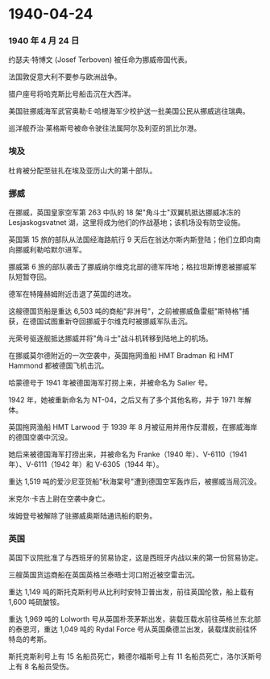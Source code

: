 # 1940-04-24

### 1940 年 4 月 24 日

约瑟夫·特博文 (Josef Terboven) 被任命为挪威帝国代表。

法国敦促意大利不要参与欧洲战争。

猎户座号将哈克斯比号船击沉在大西洋。

美国驻挪威海军武官奥勒·E·哈根海军少校护送一批美国公民从挪威逃往瑞典。

巡洋舰乔治·莱格斯号被命令驶往法属阿尔及利亚的凯比尔港。

### 埃及

杜肯被分配至驻扎在埃及亚历山大的第十部队。

### 挪威

在挪威，英国皇家空军第 263 中队的 18 架"角斗士"双翼机抵达挪威冰冻的
Lesjaskogsvatnet 湖，这里将成为他们的作战基地；该机场没有防空设施。

英国第 15 旅的部队从法国经海路航行 9
天后在翁达尔斯内斯登陆；他们立即向南向挪威利勒哈默尔进军。

挪威第 6
旅的部队袭击了挪威纳尔维克北部的德军阵地；格拉坦斯博恩被挪威军队短暂夺回。

德军在特隆赫姆附近击退了英国的进攻。

这艘德国货船是重达 6,503
吨的商船"非洲号"，之前被挪威鱼雷艇"斯特格"捕获，在德国试图重新夺回挪威于尔维克时被挪威军队击沉。

光荣号驱逐舰抵达挪威并将"角斗士"战斗机转移到陆地上的机场。

在挪威莫尔德附近的一次空袭中，英国拖网渔船 HMT Bradman 和 HMT Hammond
都被德国飞机击沉。

哈蒙德号于 1941 年被德国海军打捞上来，并被命名为 Salier 号。

1942 年，她被重新命名为 NT-04，之后又有了多个其他名称，并于 1971
年解体。

英国拖网渔船 HMT Larwood 于 1939 年 8
月被征用并用作反潜舰，在挪威海岸的德国空袭中沉没。

她后来被德国海军打捞出来，并被命名为 Franke（1940 年）、V-6110（1941
年）、V-6111（1942 年）和 V-6305（1944 年）。

重达 1,519
吨的爱沙尼亚货船"秋海棠号"遭到德国空军轰炸后，被挪威当局沉没。

米克尔·卡吉上尉在空袭中身亡。

埃姆登号被解除了驻挪威奥斯陆通讯船的职务。

### 英国

英国下议院批准了与西班牙的贸易协定，这是西班牙内战以来的第一份贸易协定。

三艘英国货运商船在英国英格兰泰晤士河口附近被空雷击沉。

重达 1,149 吨的斯托克斯利号从比利时安特卫普出发，前往英国伦敦，船上载有
1,600 吨硫酸铵。

重达 1,969 吨的 Lolworth
号从英国朴茨茅斯出发，装载压载水前往英格兰东北部的泰恩河，重达 1,049
吨的 Rydal Force 号从英国桑德兰出发，装载煤炭前往怀特岛的考斯。

斯托克斯利号上有 15 名船员死亡，赖德尔福斯号上有 11
名船员死亡，洛尔沃斯号上有 8 名船员受伤。